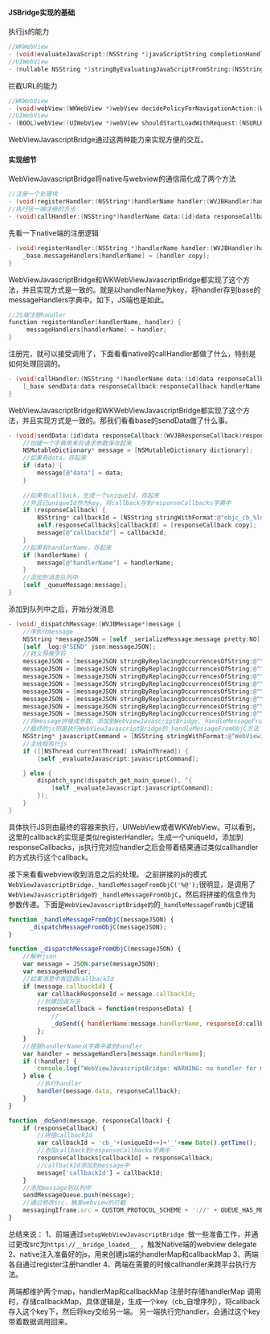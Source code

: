 #### JSBridge实现的基础
执行js的能力
````objective-c
//WKWebView
- (void)evaluateJavaScript:(NSString *)javaScriptString completionHandler:(void (^ _Nullable)(_Nullable id, NSError * _Nullable error))completionHandler;
//UIWebView
- (nullable NSString *)stringByEvaluatingJavaScriptFromString:(NSString *)script;
````

拦截URL的能力
````objective-c
//WKWebView
- (void)webView:(WKWebView *)webView decidePolicyForNavigationAction:(WKNavigationAction *)navigationAction decisionHandler:(void (^)(WKNavigationActionPolicy))decisionHandler;
//UIWebView
- (BOOL)webView:(UIWebView *)webView shouldStartLoadWithRequest:(NSURLRequest *)request navigationType:(UIWebViewNavigationType)navigationType
````
WebViewJavascriptBridge通过这两种能力来实现方便的交互。

#### 实现细节

WebViewJavascriptBridge将native与webview的通信简化成了两个方法
````objective-c
//注册一个处理块
- (void)registerHandler:(NSString*)handlerName handler:(WVJBHandler)handler;
//执行另一端注册的方法
- (void)callHandler:(NSString*)handlerName data:(id)data responseCallback:(WVJBResponseCallback)responseCallback;
````
先看一下native端的注册逻辑
````objective-c
- (void)registerHandler:(NSString *)handlerName handler:(WVJBHandler)handler {
    _base.messageHandlers[handlerName] = [handler copy];
}
````
WebViewJavascriptBridge和WKWebViewJavascriptBridge都实现了这个方法，并且实现方式是一致的。就是以handlerName为key，将handler存到base的messageHandlers字典中。如下，JS端也是如此。
````objective-c
//JS端注册handler
function registerHandler(handlerName, handler) {
     messageHandlers[handlerName] = handler;
}
````
注册完，就可以接受调用了，下面看看native的callHandler都做了什么，特别是如何处理回调的。
````objective-c
- (void)callHandler:(NSString *)handlerName data:(id)data responseCallback:(WVJBResponseCallback)responseCallback {
    [_base sendData:data responseCallback:responseCallback handlerName:handlerName];
}
````
WebViewJavascriptBridge和WKWebViewJavascriptBridge都实现了这个方法，并且实现方式是一致的。那我们看看base的sendData做了什么事。
````objective-c
- (void)sendData:(id)data responseCallback:(WVJBResponseCallback)responseCallback handlerName:(NSString*)handlerName {
    //创建一个字典用来将请求参数保存起来
    NSMutableDictionary* message = [NSMutableDictionary dictionary];
    //如果有data，存起来
    if (data) {
        message[@"data"] = data;
    }
    
    //如果有callback，生成一个uniqueId，存起来
    //并且已uniqueId作为key，将callback存到responseCallbacks字典中
    if (responseCallback) {
        NSString* callbackId = [NSString stringWithFormat:@"objc_cb_%ld", ++_uniqueId];
        self.responseCallbacks[callbackId] = [responseCallback copy];
        message[@"callbackId"] = callbackId;
    }
    //如果有handlerName，存起来
    if (handlerName) {
        message[@"handlerName"] = handlerName;
    }
    //添加到消息队列中
    [self _queueMessage:message];
}
````
添加到队列中之后，开始分发消息
````objective-c
- (void)_dispatchMessage:(WVJBMessage*)message {
    //序列化message
    NSString *messageJSON = [self _serializeMessage:message pretty:NO];
    [self _log:@"SEND" json:messageJSON];
    //转义特殊字符
    messageJSON = [messageJSON stringByReplacingOccurrencesOfString:@"\\" withString:@"\\\\"];
    messageJSON = [messageJSON stringByReplacingOccurrencesOfString:@"\"" withString:@"\\\""];
    messageJSON = [messageJSON stringByReplacingOccurrencesOfString:@"\'" withString:@"\\\'"];
    messageJSON = [messageJSON stringByReplacingOccurrencesOfString:@"\n" withString:@"\\n"];
    messageJSON = [messageJSON stringByReplacingOccurrencesOfString:@"\r" withString:@"\\r"];
    messageJSON = [messageJSON stringByReplacingOccurrencesOfString:@"\f" withString:@"\\f"];
    messageJSON = [messageJSON stringByReplacingOccurrencesOfString:@"\u2028" withString:@"\\u2028"];
    messageJSON = [messageJSON stringByReplacingOccurrencesOfString:@"\u2029" withString:@"\\u2029"];
    //将message拼接成参数，添加到WebViewJavascriptBridge._handleMessageFromObjC('%@');中
    //最终的js则是执行WebViewJavascriptBridge的_handleMessageFromObjC方法
    NSString* javascriptCommand = [NSString stringWithFormat:@"WebViewJavascriptBridge._handleMessageFromObjC('%@');", messageJSON];
    //主线程执行js
    if ([[NSThread currentThread] isMainThread]) {
        [self _evaluateJavascript:javascriptCommand];

    } else {
        dispatch_sync(dispatch_get_main_queue(), ^{
            [self _evaluateJavascript:javascriptCommand];
        });
    }
}
````
具体执行JS则由最终的容器来执行，UIWebView或者WKWebView。可以看到，这里的callback的实现是类似registerHandler。生成一个uniqueId，添加到responseCallbacks，js执行完对应handler之后会带着结果通过类似callhandler的方式执行这个callback。

接下来看看webview收到消息之后的处理。
之前拼接的js的模式`WebViewJavascriptBridge._handleMessageFromObjC('%@');`很明显，是调用了`WebViewJavascriptBridge的` `_handleMessageFromObjC`，然后将拼接的信息作为参数传递。下面是`WebViewJavascriptBridge的`的`_handleMessageFromObjC`逻辑

````javascript
function _handleMessageFromObjC(messageJSON) {
      _dispatchMessageFromObjC(messageJSON);
}

function _dispatchMessageFromObjC(messageJSON) {
    //解析json
    var message = JSON.parse(messageJSON);
    var messageHandler;
    //如果消息中有回调callbackId
    if (message.callbackId) {
        var callbackResponseId = message.callbackId;
        //创建回调方法
        responseCallback = function(responseData) {
            //
            _doSend({ handlerName:message.handlerName, responseId:callbackResponseId, responseData:responseData });
        };
    }
    //根据handlerName从字典中拿到handler
    var handler = messageHandlers[message.handlerName];
    if (!handler) {
        console.log("WebViewJavascriptBridge: WARNING: no handler for message from ObjC:", message);
    } else {
        //执行handler
        handler(message.data, responseCallback);
    }
}

function _doSend(message, responseCallback) {
    if (responseCallback) {
        //拼接callbackId
        var callbackId = 'cb_'+(uniqueId++)+'_'+new Date().getTime();
        //添加callback到responseCallbacks字典中
        responseCallbacks[callbackId] = responseCallback;
        //callbackId添加到message中
        message['callbackId'] = callbackId;
    }
    //添加message到队列中
    sendMessageQueue.push(message);
    //通过修改src，触发webview的拦截
    messagingIframe.src = CUSTOM_PROTOCOL_SCHEME + '://' + QUEUE_HAS_MESSAGE;
}
````



总结来说：
1、前端通过`setupWebViewJavascriptBridge `做一些准备工作，并通过更改src为`https://__bridge_loaded__ `，触发Native端的webview delegate
2、native注入准备好的js，用来创建js端的handlerMap和callbackMap
3、两端各自通过register注册handler
4、两端在需要的时候callhandler来跨平台执行方法。

两端都维护两个map，handlerMap和callbackMap
注册时存储handlerMap
调用时，存储callbackMap，具体逻辑是，生成一个key（cb_自增序列），将callback存入这个key下，然后将key交给另一端。
另一端执行完handler，会通过这个key带着数据调用回来。